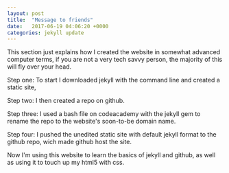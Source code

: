 ```yaml
---
layout: post
title:  "Message to friends"
date:   2017-06-19 04:06:20 +0000
categories: jekyll update
---
```

This section just explains how I created the website in somewhat advanced computer terms, if you are not a very tech savvy person, the majority of this will fly over your head.


Step one:
To start I downloaded jekyll with the command line and created a static site,

Step two:
I then created a repo on github.

Step three:
I used a bash file on codeacademy with the jekyll gem to rename the repo to the website's soon-to-be domain name.

Step four:
I pushed the unedited static site with default jekyll format to the github repo, wich made github host the site.


Now I'm using this website to learn the basics of jekyll and github, as well as using it to touch up my html5 with css.
